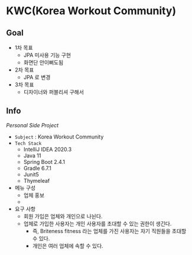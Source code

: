 # KWC(Korea Workout Community)

## Goal

- 1차 목표
  - JPA 미사용 기능 구현
  - 화면단 안이뻐도됨
- 2차 목표
  - JPA 로 변경
- 3차 목표
  - 디자이너와 퍼블리셔 구해서 

## Info

_Personal Side Project_

- `Subject` : Korea Workout Community
- `Tech Stack`
  - IntelliJ IDEA 2020.3
  - Java 11
  - Spring Boot 2.4.1
  - Gradle 6.7.1
  - Junit5
  - Thymeleaf
- 메뉴 구성
  - 업체 홍보
  - 
- 요구 사항
  - 회원 가입은 업체와 개인으로 나뉜다.
  - 업체로 가입한 사용자는 개인 사용자를 초대할 수 있는 권한이 생긴다.
    - 즉, Briteness fitness 라는 업체를 가진 사용자는 자기 직원들을 초대할 수 있다.
    - 개인은 여러 업체에 속할 수 있다.
 
